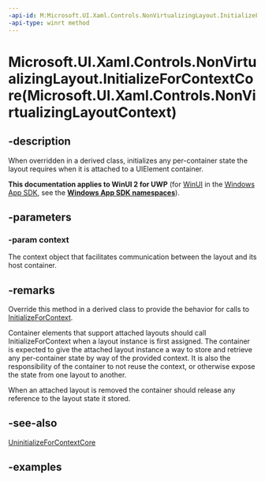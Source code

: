```yaml
---
-api-id: M:Microsoft.UI.Xaml.Controls.NonVirtualizingLayout.InitializeForContextCore(Microsoft.UI.Xaml.Controls.NonVirtualizingLayoutContext)
-api-type: winrt method
---
```


# Microsoft.UI.Xaml.Controls.NonVirtualizingLayout.InitializeForContextCore(Microsoft.UI.Xaml.Controls.NonVirtualizingLayoutContext)

<!--
protected virtual void InitializeForContextCore (Microsoft.UI.Xaml.Controls.NonVirtualizingLayoutContext context);
-->

## -description

When overridden in a derived class, initializes any per-container state the layout requires when it is attached to a UIElement container.

**This documentation applies to WinUI 2 for UWP** (for [WinUI](/windows/apps/winui/winui3/) in the [Windows App SDK](/windows/apps/windows-app-sdk/), see the **[Windows App SDK namespaces](/windows/windows-app-sdk/api/winrt/)**).

## -parameters

### -param context

The context object that facilitates communication between the layout and its host container.

## -remarks

Override this method in a derived class to provide the behavior for calls to [InitializeForContext](layout_initializeforcontext_1797632824.md).

Container elements that support attached layouts should call InitializeForContext when a layout instance is first assigned. The container is expected to give the attached layout instance a way to store and retrieve any per-container state by way of the provided context. It is also the responsibility of the container to not reuse the context, or otherwise expose the state from one layout to another.

When an attached layout is removed the container should release any reference to the layout state it stored.

## -see-also

[UninitializeForContextCore](nonvirtualizinglayout_uninitializeforcontextcore_1948629673.md)

## -examples
